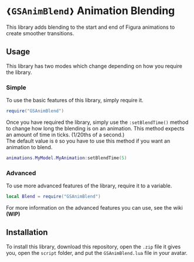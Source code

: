# `❰GSAnimBlend❱` Animation Blending
This library adds blending to the start and end of Figura animations to create smoother transitions.


## Usage
This library has two modes which change depending on how you require the library.

### Simple
To use the basic features of this library, simply require it.
```lua
require("GSAnimBlend")
```

Once you have required the library, simply use the `:setBlendTime()` method to change how long the blending is on an
animation. This method expects an amount of time in ticks. (1/20ths of a second.)  
The default value is `0` so you have to use this method if you want an animation to blend.
```lua
animations.MyModel.MyAnimation:setBlendTime(5)
```

### Advanced
To use more advanced features of the library, require it to a variable.
```lua
local Blend = require("GSAnimBlend")
```

For more information on the advanced features you can use, see the wiki **(WIP)**


## Installation
To install this library, download this repository, open the `.zip` file it gives you, open the `script` folder, and put
the `GSAnimBlend.lua` file in your avatar.
